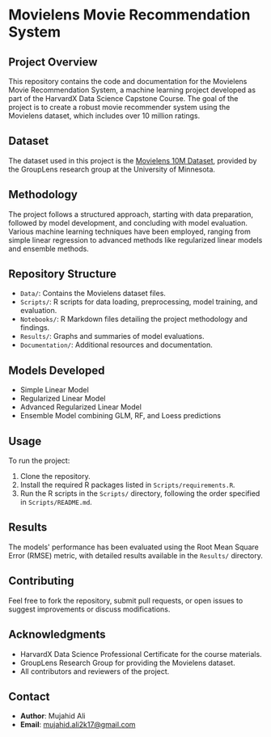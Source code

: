# Movielens Movie Recommendation System

## Project Overview
This repository contains the code and documentation for the Movielens Movie Recommendation System, a machine learning project developed as part of the HarvardX Data Science Capstone Course. The goal of the project is to create a robust movie recommender system using the Movielens dataset, which includes over 10 million ratings.

## Dataset
The dataset used in this project is the [Movielens 10M Dataset](https://grouplens.org/datasets/movielens/10m/), provided by the GroupLens research group at the University of Minnesota.

## Methodology
The project follows a structured approach, starting with data preparation, followed by model development, and concluding with model evaluation. Various machine learning techniques have been employed, ranging from simple linear regression to advanced methods like regularized linear models and ensemble methods.

## Repository Structure
- `Data/`: Contains the Movielens dataset files.
- `Scripts/`: R scripts for data loading, preprocessing, model training, and evaluation.
- `Notebooks/`: R Markdown files detailing the project methodology and findings.
- `Results/`: Graphs and summaries of model evaluations.
- `Documentation/`: Additional resources and documentation.

## Models Developed
- Simple Linear Model
- Regularized Linear Model
- Advanced Regularized Linear Model
- Ensemble Model combining GLM, RF, and Loess predictions

## Usage
To run the project:
1. Clone the repository.
2. Install the required R packages listed in `Scripts/requirements.R`.
3. Run the R scripts in the `Scripts/` directory, following the order specified in `Scripts/README.md`.

## Results
The models' performance has been evaluated using the Root Mean Square Error (RMSE) metric, with detailed results available in the `Results/` directory.

## Contributing
Feel free to fork the repository, submit pull requests, or open issues to suggest improvements or discuss modifications.

## Acknowledgments
- HarvardX Data Science Professional Certificate for the course materials.
- GroupLens Research Group for providing the Movielens dataset.
- All contributors and reviewers of the project.

## Contact
- **Author**: Mujahid Ali
- **Email**: mujahid.ali2k17@gmail.com

